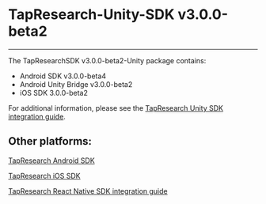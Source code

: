 # TapResearch-Unity-SDK v3.0.0-beta2
---

The TapResearchSDK v3.0.0-beta2-Unity package contains:
* Android SDK v3.0.0-beta4
* Android Unity Bridge v3.0.0-beta2
* iOS SDK 3.0.0-beta2

For additional information, please see the [TapResearch Unity SDK integration guide](https://supply-docs.tapresearch.com/docs/unity-integration).

## Other platforms:

[TapResearch Android SDK](https://supply-docs.tapresearch.com/docs/android-integration)  

[TapResearch iOS SDK](https://supply-docs.tapresearch.com/docs/ios-integration)  

[TapResearch React Native SDK integration guide](https://supply-docs.tapresearch.com/docs/react-integration)

